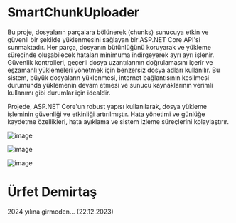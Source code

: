 # SmartChunkUploader
Bu proje, dosyaların parçalara bölünerek (chunks) sunucuya etkin ve güvenli bir şekilde yüklenmesini sağlayan bir ASP.NET Core API'si sunmaktadır. Her parça, dosyanın bütünlüğünü koruyarak ve yükleme sürecinde oluşabilecek hataları minimuma indirgeyerek ayrı ayrı işlenir. Güvenlik kontrolleri, geçerli dosya uzantılarının doğrulamasını içerir ve eşzamanlı yüklemeleri yönetmek için benzersiz dosya adları kullanılır. Bu sistem, büyük dosyaların yüklenmesi, internet bağlantısının kesilmesi durumunda yüklemenin devam etmesi ve sunucu kaynaklarının verimli kullanımı gibi durumlar için idealdir.

Projede, ASP.NET Core'un robust yapısı kullanılarak, dosya yükleme işleminin güvenliği ve etkinliği artırılmıştır. Hata yönetimi ve günlüğe kaydetme özellikleri, hata ayıklama ve sistem izleme süreçlerini kolaylaştırır.

![image](https://github.com/urfetdemirtas/SmartChunkUploader/assets/11385403/df23fae5-fa1f-4187-b10a-d316ea105609)

![image](https://github.com/urfetdemirtas/SmartChunkUploader/assets/11385403/8c29c90a-71b5-4d2b-a8cf-44cb79a5086c)

![image](https://github.com/urfetdemirtas/SmartChunkUploader/assets/11385403/a7957240-5cb0-4066-83df-26527db82e5e)

# Ürfet Demirtaş
2024 yılına girmeden... (22.12.2023)
